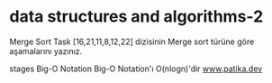 # data structures and algorithms-2
Merge Sort Task
[16,21,11,8,12,22] dizisinin Merge sort türüne göre aşamalarını yazınız.

stages
Big-O Notation
Big-O Notation'ı O(nlogn)'dir
www.patika.dev

